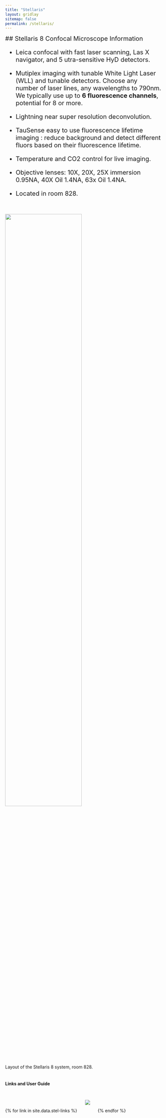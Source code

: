 ```yaml
---
title: "Stellaris"
layout: gridlay
sitemap: false
permalink: /stellaris/
---
```


<div class="jumbotron" style="font-size:20px;">  
## Stellaris 8 Confocal Microscope Information

* Leica confocal with fast laser scanning, Las X navigator, and 5 utra-sensitive HyD detectors.

* Mutiplex imaging with tunable White Light Laser (WLL) and tunable detectors. Choose any number of laser lines, any wavelengths to 790nm. We typically use up to **6 fluorescence channels**, potential for 8 or more.

* Lightning near super resolution deconvolution.

* TauSense easy to use fluorescence lifetime imaging : reduce background and detect different fluors based on their fluorescence lifetime.  

* Temperature and CO2 control for live imaging.

* Objective lenses: 10X, 20X, 25X immersion 0.95NA, 40X Oil 1.4NA, 63x Oil 1.4NA.

* Located in room 828.

</div>

<br/><br/>
<img src="{{ site.url }}{{ site.baseurl }}/images/stellaris-sys.jpg" width="70%"/>

Layout of the Stellaris 8 system, room 828.
<br/>
<br/>


<!--
{% for member in site.data.pi %}
<div class="jumbotron">
<div class="row">
<div class="col-sm-4">
  <img src="{{ site.url }}{{ site.baseurl }}/images/{{ member.photo }}" width="100%" style="max-width:250px"/>
</div>
<div class="col-sm-8 col-xs-12">
  <h3>{{ member.name }}</h3>
  <h4><i>{{ member.info }}</i></h4>
  {% if member.email %}<a href="mailto:{{ member.email }}" target="_blank"><i class="fa fa-envelope-square fa-3x"></i></a> {% endif %}
  {% if member.cv %} <a href="{{ site.url }}{{ site.baseurl }}/{{ member.cv }}" target="_blank"><i class="ai ai-cv-square ai-3x"></i></a> {% endif %}
  {% if member.scholar %} <a href="{{ member.scholar }}" target="_blank"><i class="ai ai-google-scholar-square ai-3x"></i></a> {% endif %}
  {% if member.github %} <a href="{{ member.github }}" target="_blank"><i class="fa fa-github-square fa-3x"></i></a> {% endif %}
  {% if member.researchgate %} <a href="{{ member.researchgate }}" target="_blank"><i class="ai ai-researchgate-square ai-3x"></i></a> {% endif %}

  <ul style="overflow: hidden">
  {% if member.number_educ == 1 %}
  <li> {{ member.education1 | replace: "-","&#8211;"}} </li>
  {% endif %}
  {% if member.number_educ == 2 %}
  <li> {{ member.education1 | replace: "-","&#8211;"}} </li>
  <li> {{ member.education2 | replace: "-","&#8211;"}} </li>
  {% endif %}
  </ul>
  
</div>
</div>
</div>
{% endfor %}

{% if site.data.grants %}
<div class="jumbotron">
### Grants
<ul>
{% for grant in site.data.grants %}
 <li> {{ grant.name }} </li>
{% endfor %}
</ul>
</div>
{% endif %}


{% if site.data.awards %}
<div class="jumbotron">
### Awards
<ul>
{% for award in site.data.awards %}
 <li> {{ award.name | replace: "-","&#8211;"}} </li>
{% endfor %}
</ul>
</div>
{% endif %}

{% if site.data.people %}
<div class="jumbotron">
### Students and mentoring
<ul>
{% for student in site.data.people %}
 <li> {{ student.name }}, {{student.location}} ({{student.degree}}, {{student.year}}) </li>
{% endfor %}
</ul>
</div>
{% endif %}

-->

<!-- <div class="jumbotron"> -->

<div class="jumbotron-clear">
<h4>Links and User Guide</h4> 
<div style='display:block; text-align:left; margin-left:auto; margin-right:auto;'>
{% for link in site.data.stel-links %}<a href="{{ link.url }}" target="_blank"><img src='{{ site.url }}{{ site.baseurl }}/images/{{ link.image }}' style='max-height: 80px; max-width: 200px; margin: 5%'/></a>{% endfor %}
</div>
</div>


<!-- </div> -->
